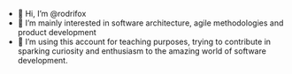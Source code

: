 - 👋 Hi, I’m @rodrifox
- 👀 I’m mainly interested in software architecture, agile methodologies and product development
- 💞️ I’m using this account for teaching purposes, trying to contribute in sparking curiosity and enthusiasm to the amazing world of software development.

<!---
rodrifox/rodrifox is a ✨ special ✨ repository because its `README.md` (this file) appears on your GitHub profile.
You can click the Preview link to take a look at your changes.
--->
